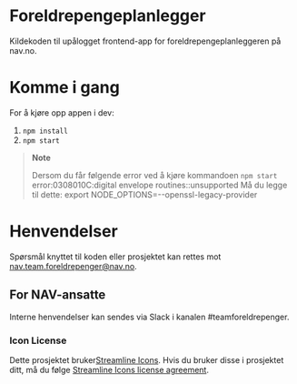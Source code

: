 # Foreldrepengeplanlegger

Kildekoden til upålogget frontend-app for foreldrepengeplanleggeren på nav.no.

# Komme i gang

For å kjøre opp appen i dev:

1.  `npm install`
2.  `npm start`
> **Note**
>
> Dersom du får følgende error ved å kjøre kommandoen `npm start`
> error:0308010C:digital envelope routines::unsupported
> Må du legge til dette: export NODE_OPTIONS=--openssl-legacy-provider

# Henvendelser

Spørsmål knyttet til koden eller prosjektet kan rettes mot nav.team.foreldrepenger@nav.no.

## For NAV-ansatte

Interne henvendelser kan sendes via Slack i kanalen #teamforeldrepenger.

### Icon License

Dette prosjektet bruker[Streamline Icons](http://www.streamlineicons.com/). Hvis du bruker disse i prosjektet ditt, må du følge [Streamline Icons license agreement](http://www.streamlineicons.com/license.html).
